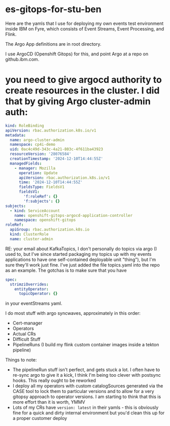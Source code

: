 # es-gitops-for-stu-ben

Here are the yamls that I use for deploying my own events test environment inside IBM on Fyre, which consists of Event Streams, Event Processing, and Flink.

The Argo App definitions are in root directory.

I use ArgoCD (Openshift Gitops) for this, and point Argo at a repo on github.ibm.com. 

# you need to give argocd authority to create resources in the cluster. I did that by giving Argo cluster-admin auth:

```yaml
kind: RoleBinding
apiVersion: rbac.authorization.k8s.io/v1
metadata:
  name: argo-cluster-admin
  namespace: cp4i-demo
  uid: 0ac4c49d-343c-4a21-803c-4f611ba43923
  resourceVersion: '28076584'
  creationTimestamp: '2024-12-10T14:44:55Z'
  managedFields:
    - manager: Mozilla
      operation: Update
      apiVersion: rbac.authorization.k8s.io/v1
      time: '2024-12-10T14:44:55Z'
      fieldsType: FieldsV1
      fieldsV1:
        'f:roleRef': {}
        'f:subjects': {}
subjects:
  - kind: ServiceAccount
    name: openshift-gitops-argocd-application-controller
    namespace: openshift-gitops
roleRef:
  apiGroup: rbac.authorization.k8s.io
  kind: ClusterRole
  name: cluster-admin
```  

RE: your email about KafkaTopics, I don't personally do topics via argo (I used to, but I've since started packaging my topics up with my events applications to have one self-contained deployable unit "thing"), but I'm sure they'll work just fine. I've just added the file topics.yaml into the repo as an example. The gotchas is to make sure that you have 
```yaml
spec:
  strimziOverrides:
    entityOperator:
      topicOperator: {}
```
in your eventStreams yaml.

I do most stuff with argo syncwaves, approximately in this order:

- Cert-manager
- Operators
- Actual CRs
- Difficult Stuff
- PipelineRuns (I build my flink custom container images inside a tekton pipeline)

Things to note:
- The pipelineRun stuff isn't perfect, and gets stuck a lot. I often have to re-sync argo to give it a kick, I think I'm being too clever with postsync hooks. This really ought to be reworked
- I deploy all my operators with custom catalogSources generated via the CASE tool to lock them to particular versions and to allow for a very gitopsy approach to operator versions. I am starting to think that this is more effort than it is worth, YMMV
- Lots of my CRs have `version: latest` in their yamls - this is obviously fine for a quick and dirty internal environment but you'd clean this up for a proper customer deploy
